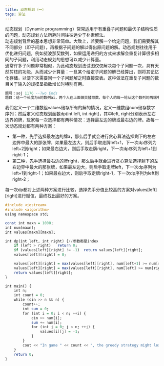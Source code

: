 ```yaml
---
title: 动态规划（一）
tags: 算法
---
```

动态规划（Dynamic programming）常常适用于有重叠子问题和最优子结构性质的问题，动态规划方法所耗时间往往远少于朴素解法。<br/>
动态规划背后的基本思想非常简单。大致上，若要解一个给定问题，我们需要解其不同部分（即子问题），再根据子问题的解以得出原问题的解。动态规划往往用于优化递归问题，例如斐波那契数列，如果运用递归的方式来求解会重复计算很多相同的子问题，利用动态规划的思想可以减少计算量。<br/>
通常许多子问题非常相似，为此动态规划法试图仅仅解决每个子问题一次，具有天然剪枝的功能，从而减少计算量：一旦某个给定子问题的解已经算出，则将其记忆化存储，以便下次需要同一个子问题解之时直接查表。这种做法在重复子问题的数目关于输入的规模呈指数增长时特别有用。<br/>

```haskell
题号：soj 1176 --Two Ends
题目：给一个长度为n的数列ai，两个人在上面做交替取数，每个人的每一轮从这个数列的两端中取出一个数（不能不操作）。先手可以自由选择策略，后手选择贪心策略。贪心策略是指，如果两端数大小不同，选择大的那个；如果相同选择左边那个。问最后先手能赢后手多少分。(1<=n<=1000且n为偶数)
```
我们定义一个二维数组values储存所有的解的情况，定义一维数组num储存数字序列；然后定义动态规划函数dp(int left, int right)，其中left, right分别表示左右边界的牌，玩家每一次选择都有两种情况：选择最左边的牌或最右边的牌。故每一次动态规划都有两种方案：<br/>
- 第一种，先手选择最左边的牌a，那么后手就会进行贪心算法选择剩下的左右边界中最大的那张牌，如果最左边大，则后手取走牌left+1，下一次dp序列为left+2到right；如果最右边大，则后手取走牌right，下一次dp序列为left+1到right-1；<br/>
- 第二种，先手选择最右边的牌right，那么后手就会进行贪心算法选择剩下的左右边界中最大的那张牌，如果最左边大，则后手取走牌left，下一次dp序列为left+1到right-1；如果最右边大，则后手取走牌right-1，下一次dp序列为left到right-2；<br/>

每一次dp都对上述两种方案进行比较，选择先手分值比较高的方案对values[left][right]进行赋值，最终找出最好的方案。
```haskell
#include <iostream>
#include <algorithm>
using namespace std;

const int maxn = 1000;
int num[maxn];
int values[maxn][maxn];

int dp(int left, int right) {//参数都是index
	if (left > right)	return 0;
	if (values[left][right] != -1)	return values[left][right];
	values[left][right] = 0;

	values[left][right] = max(values[left][right], num[left+1] >= num[right] ? num[left]+dp(left+2,right) : num[left]+dp(left+1,right-1));//先手拿了左边
	values[left][right] = max(values[left][right], num[left] >= num[right-1] ? num[right]+dp(left+1,right-1) : num[right]+dp(left,right-2));//先手拿了右边
	return values[left][right];
}

int main() {
	int n;
	int count = 0;
	while (cin >> n && n) {
		count++;
		int sum = 0;
		for (int i = 0; i < n; ++i) {
			cin >> num[i];
			sum += num[i];
			for (int j = 0; j < n; ++j) {
				values[i][j] = -1;
			}
		}
		cout << "In game " << count << ", the greedy strategy might lose by as many as " << 2*dp(0, n - 1)-sum << " points." << endl;
	}
	return 0;
}
```
